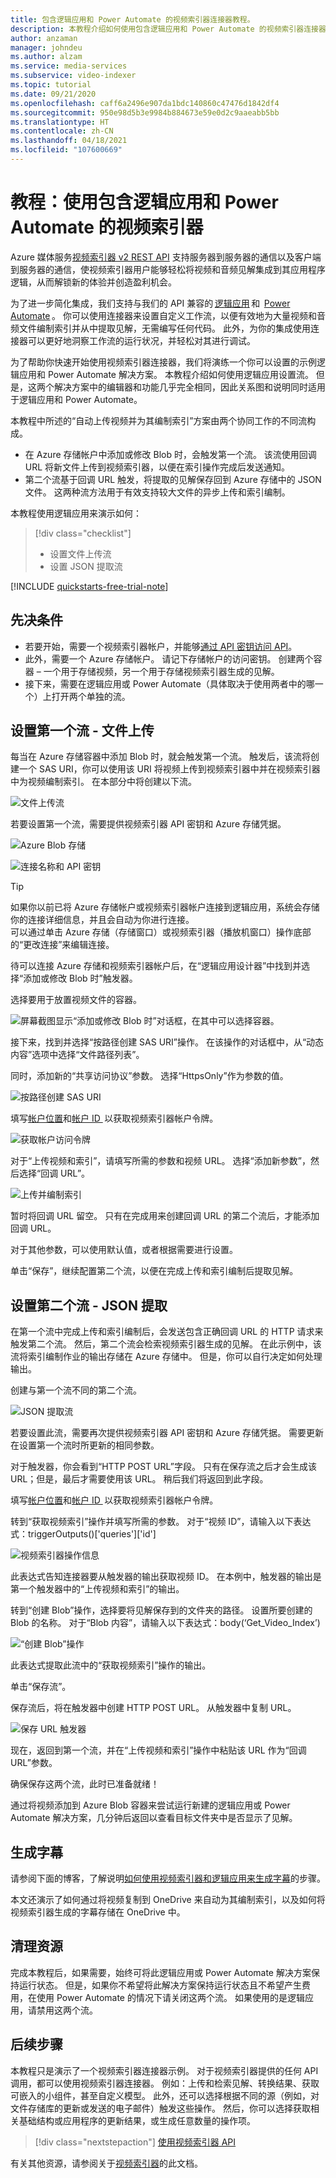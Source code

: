 ```yaml
---
title: 包含逻辑应用和 Power Automate 的视频索引器连接器教程。
description: 本教程介绍如何使用包含逻辑应用和 Power Automate 的视频索引器连接器来解锁新的体验并创造盈利机会。
author: anzaman
manager: johndeu
ms.author: alzam
ms.service: media-services
ms.subservice: video-indexer
ms.topic: tutorial
ms.date: 09/21/2020
ms.openlocfilehash: caff6a2496e907da1bdc140860c47476d1842df4
ms.sourcegitcommit: 950e98d5b3e9984b884673e59e0d2c9aaeabb5bb
ms.translationtype: HT
ms.contentlocale: zh-CN
ms.lasthandoff: 04/18/2021
ms.locfileid: "107600669"
---
```

# <a name="tutorial-use-video-indexer-with-logic-app-and-power-automate"></a>教程：使用包含逻辑应用和 Power Automate 的视频索引器

Azure 媒体服务[视频索引器 v2 REST API](https://api-portal.videoindexer.ai/api-details#api=Operations&operation=Delete-Video) 支持服务器到服务器的通信以及客户端到服务器的通信，使视频索引器用户能够轻松将视频和音频见解集成到其应用程序逻辑，从而解锁新的体验并创造盈利机会。

为了进一步简化集成，我们支持与我们的 API 兼容的 [逻辑应用](https://azure.microsoft.com/services/logic-apps/) 和  [Power Automate](https://preview.flow.microsoft.com/connectors/shared_videoindexer-v2/video-indexer-v2/) 。 你可以使用连接器来设置自定义工作流，以便有效地为大量视频和音频文件编制索引并从中提取见解，无需编写任何代码。 此外，为你的集成使用连接器可以更好地洞察工作流的运行状况，并轻松对其进行调试。  

为了帮助你快速开始使用视频索引器连接器，我们将演练一个你可以设置的示例逻辑应用和 Power Automate 解决方案。 本教程介绍如何使用逻辑应用设置流。 但是，这两个解决方案中的编辑器和功能几乎完全相同，因此关系图和说明同时适用于逻辑应用和 Power Automate。

本教程中所述的“自动上传视频并为其编制索引”方案由两个协同工作的不同流构成。 
* 在 Azure 存储帐户中添加或修改 Blob 时，会触发第一个流。 该流使用回调 URL 将新文件上传到视频索引器，以便在索引操作完成后发送通知。 
* 第二个流基于回调 URL 触发，将提取的见解保存回到 Azure 存储中的 JSON 文件。 这两种流方法用于有效支持较大文件的异步上传和索引编制。 

本教程使用逻辑应用来演示如何：

> [!div class="checklist"]
> * 设置文件上传流
> * 设置 JSON 提取流

[!INCLUDE [quickstarts-free-trial-note](../../../includes/quickstarts-free-trial-note.md)]

## <a name="prerequisites"></a>先决条件

* 若要开始，需要一个视频索引器帐户，并能够[通过 API 密钥访问 API](video-indexer-use-apis.md)。 
* 此外，需要一个 Azure 存储帐户。 请记下存储帐户的访问密钥。 创建两个容器 – 一个用于存储视频，另一个用于存储视频索引器生成的见解。  
* 接下来，需要在逻辑应用或 Power Automate（具体取决于使用两者中的哪一个）上打开两个单独的流。 

## <a name="set-up-the-first-flow---file-upload"></a>设置第一个流 - 文件上传   

每当在 Azure 存储容器中添加 Blob 时，就会触发第一个流。 触发后，该流将创建一个 SAS URI，你可以使用该 URI 将视频上传到视频索引器中并在视频索引器中为视频编制索引。 在本部分中将创建以下流。 

![文件上传流](./media/logic-apps-connector-tutorial/file-upload-flow.png)

若要设置第一个流，需要提供视频索引器 API 密钥和 Azure 存储凭据。 

![Azure Blob 存储](./media/logic-apps-connector-tutorial/azure-blob-storage.png)

![连接名称和 API 密钥](./media/logic-apps-connector-tutorial/connection-name-api-key.png)

> [!TIP]
> 如果你以前已将 Azure 存储帐户或视频索引器帐户连接到逻辑应用，系统会存储你的连接详细信息，并且会自动为你进行连接。 <br/>可以通过单击 Azure 存储（存储窗口）或视频索引器（播放机窗口）操作底部的“更改连接”来编辑连接。

待可以连接 Azure 存储和视频索引器帐户后，在“逻辑应用设计器”中找到并选择“添加或修改 Blob 时”触发器。

选择要用于放置视频文件的容器。 

![屏幕截图显示“添加或修改 Blob 时”对话框，在其中可以选择容器。](./media/logic-apps-connector-tutorial/container.png)

接下来，找到并选择“按路径创建 SAS URI”操作。 在该操作的对话框中，从“动态内容”选项中选择“文件路径列表”。  

同时，添加新的“共享访问协议”参数。 选择“HttpsOnly”作为参数的值。

![按路径创建 SAS URI](./media/logic-apps-connector-tutorial/sas-uri-by-path.jpg)

填写[帐户位置](regions.md)和[帐户 ID ](./video-indexer-use-apis.md#account-id) 以获取视频索引器帐户令牌。

![获取帐户访问令牌](./media/logic-apps-connector-tutorial/account-access-token.png)

对于“上传视频和索引”，请填写所需的参数和视频 URL。 选择“添加新参数”，然后选择“回调 URL”。 

![上传并编制索引](./media/logic-apps-connector-tutorial/upload-and-index.png)

暂时将回调 URL 留空。 只有在完成用来创建回调 URL 的第二个流后，才能添加回调 URL。 

对于其他参数，可以使用默认值，或者根据需要进行设置。 

单击“保存”，继续配置第二个流，以便在完成上传和索引编制后提取见解。 

## <a name="set-up-the-second-flow---json-extraction"></a>设置第二个流 - JSON 提取  

在第一个流中完成上传和索引编制后，会发送包含正确回调 URL 的 HTTP 请求来触发第二个流。 然后，第二个流会检索视频索引器生成的见解。 在此示例中，该流将索引编制作业的输出存储在 Azure 存储中。  但是，你可以自行决定如何处理输出。  

创建与第一个流不同的第二个流。 

![JSON 提取流](./media/logic-apps-connector-tutorial/json-extraction-flow.png)

若要设置此流，需要再次提供视频索引器 API 密钥和 Azure 存储凭据。 需要更新在设置第一个流时所更新的相同参数。 

对于触发器，你会看到“HTTP POST URL”字段。 只有在保存流之后才会生成该 URL；但是，最后才需要使用该 URL。 稍后我们将返回到此字段。 

填写[帐户位置](regions.md)和[帐户 ID ](./video-indexer-use-apis.md#account-id) 以获取视频索引器帐户令牌。  

转到“获取视频索引”操作并填写所需的参数。 对于“视频 ID”，请输入以下表达式：triggerOutputs()['queries']['id'] 

![视频索引器操作信息](./media/logic-apps-connector-tutorial/video-indexer-action-info.jpg)

此表达式告知连接器要从触发器的输出获取视频 ID。 在本例中，触发器的输出是第一个触发器中的“上传视频和索引”的输出。 

转到“创建 Blob”操作，选择要将见解保存到的文件夹的路径。 设置所要创建的 Blob 的名称。 对于“Blob 内容”，请输入以下表达式：body(‘Get_Video_Index’) 

![“创建 Blob”操作](./media/logic-apps-connector-tutorial/create-blob-action.jpg)

此表达式提取此流中的“获取视频索引”操作的输出。 

单击“保存流”。 

保存流后，将在触发器中创建 HTTP POST URL。 从触发器中复制 URL。 

![保存 URL 触发器](./media/logic-apps-connector-tutorial/save-url-trigger.png)

现在，返回到第一个流，并在“上传视频和索引”操作中粘贴该 URL 作为“回调 URL”参数。 

确保保存这两个流，此时已准备就绪！ 

通过将视频添加到 Azure Blob 容器来尝试运行新建的逻辑应用或 Power Automate 解决方案，几分钟后返回以查看目标文件夹中是否显示了见解。 

## <a name="generate-captions"></a>生成字幕

请参阅下面的博客，了解说明[如何使用视频索引器和逻辑应用来生成字幕](https://techcommunity.microsoft.com/t5/azure-media-services/generating-captions-with-video-indexer-and-logic-apps/ba-p/1672198)的步骤。 

本文还演示了如何通过将视频复制到 OneDrive 来自动为其编制索引，以及如何将视频索引器生成的字幕存储在 OneDrive 中。
 
## <a name="clean-up-resources"></a>清理资源

完成本教程后，如果需要，始终可将此逻辑应用或 Power Automate 解决方案保持运行状态。 但是，如果你不希望将此解决方案保持运行状态且不希望产生费用，在使用 Power Automate 的情况下请关闭这两个流。 如果使用的是逻辑应用，请禁用这两个流。 

## <a name="next-steps"></a>后续步骤

本教程只是演示了一个视频索引器连接器示例。 对于视频索引器提供的任何 API 调用，都可以使用视频索引器连接器。 例如：上传和检索见解、转换结果、获取可嵌入的小组件，甚至自定义模型。 此外，还可以选择根据不同的源（例如，对文件存储库的更新或发送的电子邮件）触发这些操作。 然后，你可以选择获取相关基础结构或应用程序的更新结果，或生成任意数量的操作项。  

> [!div class="nextstepaction"]
> [使用视频索引器 API](video-indexer-use-apis.md)

有关其他资源，请参阅关于[视频索引器](/connectors/videoindexer-v2/)的此文档。
